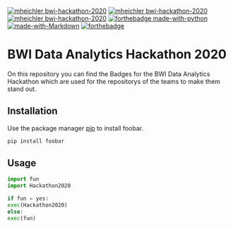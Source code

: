 [![mheichler bwi-hackathon-2020](https://abload.de/img/bwi_dataanalyticshackwgk3b.png)](https://www.bwi.de/) [![mheichler bwi-hackathon-2020](https://abload.de/img/bwi_dataanalyticshack84jl8.png)](https://www.bwi.de/) [![mheichler bwi-hackathon-2020](https://abload.de/img/bwi_dataanalyticshacktek4q.png)](https://www.bwi.de/) [![forthebadge made-with-python](http://ForTheBadge.com/images/badges/made-with-python.svg)](https://www.python.org/) [![made-with-Markdown](https://forthebadge.com/images/badges/made-with-markdown.svg)](http://commonmark.org) [![forthebadge](https://forthebadge.com/images/badges/60-percent-of-the-time-works-every-time.svg)](https://forthebadge.com)
# BWI Data Analytics Hackathon 2020

On this repository you can find the Badges for the BWI Data Analytics Hackathon which are used for the repositorys of the teams to make them stand out.

## Installation

Use the package manager [pip](https://pip.pypa.io/en/stable/) to install foobar.

```bash
pip install foobar
```

## Usage

```python
import fun
import Hackathon2020

if fun = yes:
exec(Hackathon2020)
else: 
exec(fun)
```

